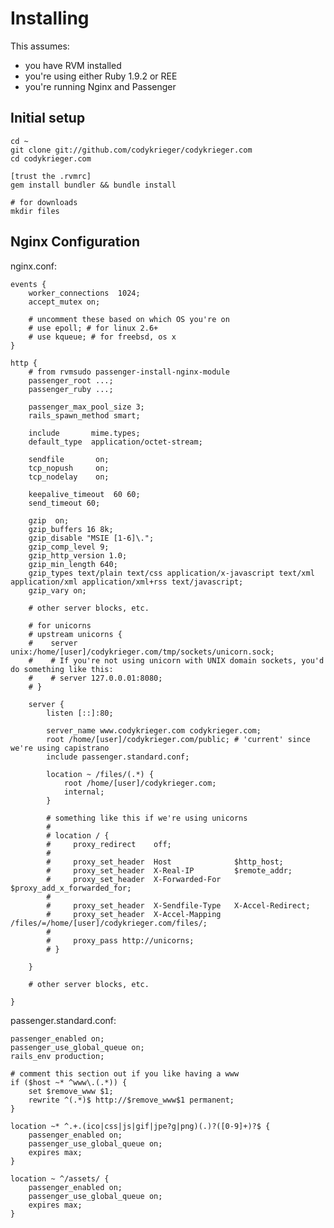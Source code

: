 # Installing

This assumes:
- you have RVM installed
- you're using either Ruby 1.9.2 or REE
- you're running Nginx and Passenger

## Initial setup
    
    cd ~
    git clone git://github.com/codykrieger/codykrieger.com
    cd codykrieger.com
    
    [trust the .rvmrc]
    gem install bundler && bundle install
    
    # for downloads
    mkdir files

## Nginx Configuration

nginx.conf:
    
    events {
        worker_connections  1024;
        accept_mutex on;
        
        # uncomment these based on which OS you're on
        # use epoll; # for linux 2.6+
        # use kqueue; # for freebsd, os x
    }
    
    http {
        # from rvmsudo passenger-install-nginx-module
        passenger_root ...;
        passenger_ruby ...;
    
        passenger_max_pool_size 3;
        rails_spawn_method smart;

        include       mime.types;
        default_type  application/octet-stream;

        sendfile       on;
        tcp_nopush     on;
        tcp_nodelay    on;

        keepalive_timeout  60 60;
        send_timeout 60;                                 

        gzip  on;
        gzip_buffers 16 8k;
        gzip_disable "MSIE [1-6]\.";
        gzip_comp_level 9;
        gzip_http_version 1.0;
        gzip_min_length 640;
        gzip_types text/plain text/css application/x-javascript text/xml application/xml application/xml+rss text/javascript;
        gzip_vary on;

        # other server blocks, etc.

        # for unicorns
        # upstream unicorns {
        #    server unix:/home/[user]/codykrieger.com/tmp/sockets/unicorn.sock;
        #    # If you're not using unicorn with UNIX domain sockets, you'd do something like this:
        #    # server 127.0.0.01:8080;
        # }

        server {
            listen [::]:80;

            server_name www.codykrieger.com codykrieger.com;
            root /home/[user]/codykrieger.com/public; # 'current' since we're using capistrano
            include passenger.standard.conf;

            location ~ /files/(.*) {
                root /home/[user]/codykrieger.com;
                internal;
            }

            # something like this if we're using unicorns
            # 
            # location / {
            #     proxy_redirect    off;
            #     
            #     proxy_set_header  Host              $http_host;
            #     proxy_set_header  X-Real-IP         $remote_addr;
            #     proxy_set_header  X-Forwarded-For   $proxy_add_x_forwarded_for;
            # 
            #     proxy_set_header  X-Sendfile-Type   X-Accel-Redirect;
            #     proxy_set_header  X-Accel-Mapping   /files/=/home/[user]/codykrieger.com/files/;
            #     
            #     proxy_pass http://unicorns;
            # }

        }

        # other server blocks, etc.

    }

passenger.standard.conf:

    passenger_enabled on;
    passenger_use_global_queue on;
    rails_env production;
    
    # comment this section out if you like having a www
    if ($host ~* ^www\.(.*)) {
        set $remove_www $1;
        rewrite ^(.*)$ http://$remove_www$1 permanent;
    }

    location ~* ^.+.(ico|css|js|gif|jpe?g|png)(.)?([0-9]+)?$ {
        passenger_enabled on;
        passenger_use_global_queue on;
        expires max;
    }

    location ~ ^/assets/ {
        passenger_enabled on;
        passenger_use_global_queue on;
        expires max;
    }

